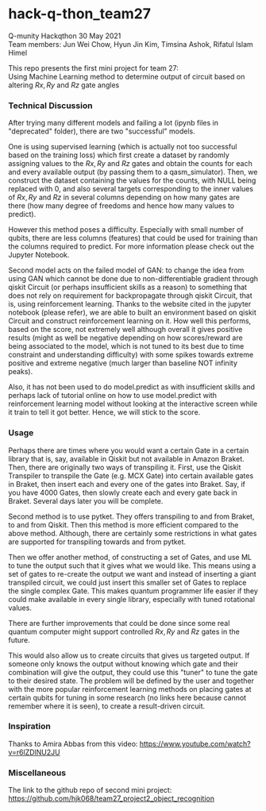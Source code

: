 # hack-q-thon_team27
Q-munity Hackqthon 30 May 2021 <br>
Team members: Jun Wei Chow, Hyun Jin Kim, Timsina Ashok, Rifatul Islam Himel <br>

This repo presents the first mini project for team 27:<br>
Using Machine Learning method to determine output of circuit based on altering $Rx, Ry$ and $Rz$ gate angles<br>

### Technical Discussion

After trying many different models and failing a lot (ipynb files in "deprecated" folder), there are two "successful" models. 

One is using supervised learning (which is actually not too successful based on the training loss) which first create a dataset by randomly assigning values to the $Rx, Ry$ and $Rz$ gates and obtain the counts for each and every available output (by passing them to a qasm_simulator). Then, we construct the dataset containing the values for the counts, with NULL being replaced with 0, and also several targets corresponding to the inner values of $Rx, Ry$ and $Rz$ in several columns depending on how many gates are there (how many degree of freedoms and hence how many values to predict). 

However this method poses a difficulty. Especially with small number of qubits, there are less columns (features) that could be used for training than the columns required to predict. For more information please check out the Jupyter Notebook. 

Second model acts on the failed model of GAN: to change the idea from using GAN which cannot be done due to non-differentiable gradient through qiskit Circuit (or perhaps insufficient skills as a reason) to something that does not rely on requirement for backpropagate through qiskit Circuit, that is, using reinforcement learning. Thanks to the website cited in the jupyter notebook (please refer), we are able to built an environment based on qiskit Circuit and construct reinforcement learning on it. How well this performs, based on the score, not extremely well although overall it gives positive results (might as well be negative depending on how scores/reward are being associated to the model, which is not tuned to its best due to time constraint and understanding difficulty) with some spikes towards extreme positive and extreme negative (much larger than baseline NOT infinity peaks). 

Also, it has not been used to do model.predict as with insufficient skills and perhaps lack of tutorial online on how to use model.predict with reinforcement learning model without looking at the interactive screen while it train to tell it got better. Hence, we will stick to the score. 

### Usage

Perhaps there are times where you would want a certain Gate in a certain library that is, say, available in Qiskit but not available in Amazon Braket. Then, there are originally two ways of transpiling it. First, use the Qiskit Transpiler to transpile the Gate (e.g. MCX Gate) into certain available gates in Braket, then insert each and every one of the gates into Braket. Say, if you have 4000 Gates, then slowly create each and every gate back in Braket. Several days later you will be complete. 

Second method is to use pytket. They offers transpiling to and from Braket, to and from Qiskit. Then this method is more efficient compared to the above method. Although, there are certainly some restrictions in what gates are supported for transpiling towards and from pytket. 

Then we offer another method, of constructing a set of Gates, and use ML to tune the output such that it gives what we would like. This means using a set of gates to re-create the output we want and instead of inserting a giant transpiled circuit, we could just insert this smaller set of Gates to replace the single complex Gate. This makes quantum programmer life easier if they could make available in every single library, especially with tuned rotational values. 

There are further improvements that could be done since some real quantum computer might support controlled $Rx, Ry$ and $Rz$ gates in the future. 

This would also allow us to create circuits that gives us targeted output. If someone only knows the output without knowing which gate and their combination will give the output, they could use this "tuner" to tune the gate to their desired state. The problem will be defined by the user and together with the more popular reinforcement learning methods on placing gates at certain qubits for tuning in some research (no links here because cannot remember where it is seen), to create a result-driven circuit. 

### Inspiration

Thanks to Amira Abbas from this video: https://www.youtube.com/watch?v=r6lZDlNU2JU 

### Miscellaneous

The link to the github repo of second mini project: https://github.com/hjk068/team27_project2_object_recognition
